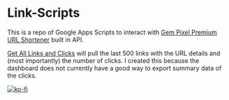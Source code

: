 # Link-Scripts

This is a repo of Google Apps Scripts to interact with [Gem Pixel Premium URL Shortener](https://gempixel.com/products/premium-url-shortener) built in API.

[Get All Links and Clicks](https://github.com/jacobrosenfeld/Link-Scripts/blob/main/Get%20All%20Links%20and%20Clicks.js) will pull the last 500 links with the URL details and (most importantly) the number of clicks. I created this because the dashboard does not currently have a good way to export summary data of the clicks. 

[![ko-fi](https://ko-fi.com/img/githubbutton_sm.svg)](https://ko-fi.com/M4M314FOFQ)